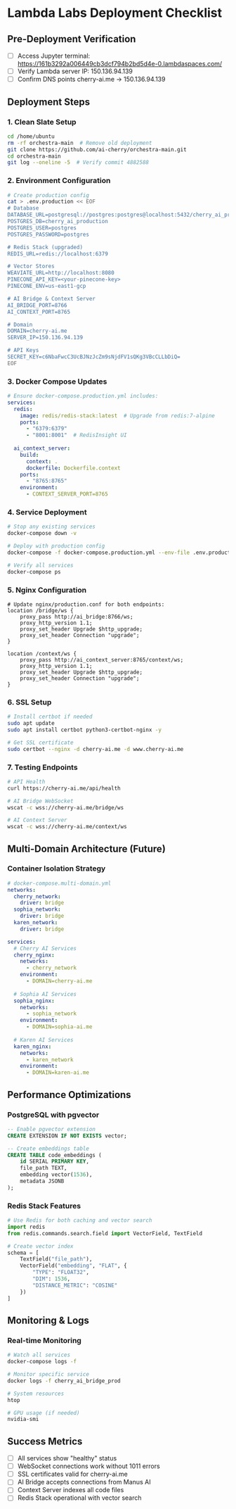 # Lambda Labs Deployment Checklist

## Pre-Deployment Verification
- [ ] Access Jupyter terminal: https://161b3292a006449cb3dcf794b2bd5d4e-0.lambdaspaces.com/
- [ ] Verify Lambda server IP: 150.136.94.139
- [ ] Confirm DNS points cherry-ai.me → 150.136.94.139

## Deployment Steps

### 1. Clean Slate Setup
```bash
cd /home/ubuntu
rm -rf orchestra-main  # Remove old deployment
git clone https://github.com/ai-cherry/orchestra-main.git
cd orchestra-main
git log --oneline -5  # Verify commit 4882588
```

### 2. Environment Configuration
```bash
# Create production config
cat > .env.production << EOF
# Database
DATABASE_URL=postgresql://postgres:postgres@localhost:5432/cherry_ai_production
POSTGRES_DB=cherry_ai_production
POSTGRES_USER=postgres
POSTGRES_PASSWORD=postgres

# Redis Stack (upgraded)
REDIS_URL=redis://localhost:6379

# Vector Stores
WEAVIATE_URL=http://localhost:8080
PINECONE_API_KEY=<your-pinecone-key>
PINECONE_ENV=us-east1-gcp

# AI Bridge & Context Server
AI_BRIDGE_PORT=8766
AI_CONTEXT_PORT=8765

# Domain
DOMAIN=cherry-ai.me
SERVER_IP=150.136.94.139

# API Keys
SECRET_KEY=c6NbaFwcC3UcBJNzJcZm9sNjdFV1sQKg3VBcCLLbDiQ=
EOF
```

### 3. Docker Compose Updates
```yaml
# Ensure docker-compose.production.yml includes:
services:
  redis:
    image: redis/redis-stack:latest  # Upgrade from redis:7-alpine
    ports:
      - "6379:6379"
      - "8001:8001"  # RedisInsight UI
    
  ai_context_server:
    build:
      context: .
      dockerfile: Dockerfile.context
    ports:
      - "8765:8765"
    environment:
      - CONTEXT_SERVER_PORT=8765
```

### 4. Service Deployment
```bash
# Stop any existing services
docker-compose down -v

# Deploy with production config
docker-compose -f docker-compose.production.yml --env-file .env.production up -d

# Verify all services
docker-compose ps
```

### 5. Nginx Configuration
```nginx
# Update nginx/production.conf for both endpoints:
location /bridge/ws {
    proxy_pass http://ai_bridge:8766/ws;
    proxy_http_version 1.1;
    proxy_set_header Upgrade $http_upgrade;
    proxy_set_header Connection "upgrade";
}

location /context/ws {
    proxy_pass http://ai_context_server:8765/context/ws;
    proxy_http_version 1.1;
    proxy_set_header Upgrade $http_upgrade;
    proxy_set_header Connection "upgrade";
}
```

### 6. SSL Setup
```bash
# Install certbot if needed
sudo apt update
sudo apt install certbot python3-certbot-nginx -y

# Get SSL certificate
sudo certbot --nginx -d cherry-ai.me -d www.cherry-ai.me
```

### 7. Testing Endpoints
```bash
# API Health
curl https://cherry-ai.me/api/health

# AI Bridge WebSocket
wscat -c wss://cherry-ai.me/bridge/ws

# AI Context Server
wscat -c wss://cherry-ai.me/context/ws
```

## Multi-Domain Architecture (Future)

### Container Isolation Strategy
```yaml
# docker-compose.multi-domain.yml
networks:
  cherry_network:
    driver: bridge
  sophia_network:
    driver: bridge
  karen_network:
    driver: bridge

services:
  # Cherry AI Services
  cherry_nginx:
    networks:
      - cherry_network
    environment:
      - DOMAIN=cherry-ai.me
  
  # Sophia AI Services  
  sophia_nginx:
    networks:
      - sophia_network
    environment:
      - DOMAIN=sophia-ai.me
  
  # Karen AI Services
  karen_nginx:
    networks:
      - karen_network
    environment:
      - DOMAIN=karen-ai.me
```

## Performance Optimizations

### PostgreSQL with pgvector
```sql
-- Enable pgvector extension
CREATE EXTENSION IF NOT EXISTS vector;

-- Create embeddings table
CREATE TABLE code_embeddings (
    id SERIAL PRIMARY KEY,
    file_path TEXT,
    embedding vector(1536),
    metadata JSONB
);
```

### Redis Stack Features
```python
# Use Redis for both caching and vector search
import redis
from redis.commands.search.field import VectorField, TextField

# Create vector index
schema = [
    TextField("file_path"),
    VectorField("embedding", "FLAT", {
        "TYPE": "FLOAT32",
        "DIM": 1536,
        "DISTANCE_METRIC": "COSINE"
    })
]
```

## Monitoring & Logs

### Real-time Monitoring
```bash
# Watch all services
docker-compose logs -f

# Monitor specific service
docker logs -f cherry_ai_bridge_prod

# System resources
htop

# GPU usage (if needed)
nvidia-smi
```

## Success Metrics
- [ ] All services show "healthy" status
- [ ] WebSocket connections work without 1011 errors
- [ ] SSL certificates valid for cherry-ai.me
- [ ] AI Bridge accepts connections from Manus AI
- [ ] Context Server indexes all code files
- [ ] Redis Stack operational with vector search 